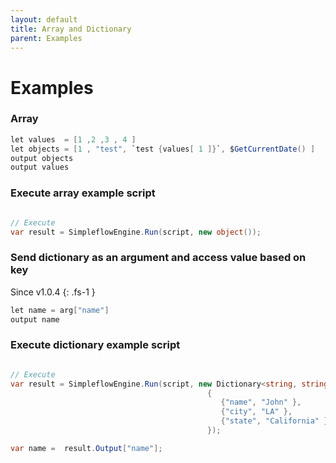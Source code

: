 ```yaml
---
layout: default
title: Array and Dictionary
parent: Examples
---
```


# Examples


### Array

```csharp
let values  = [1 ,2 ,3 , 4 ]
let objects = [1 , "test", `test {values[ 1 ]}`, $GetCurrentDate() ]
output objects
output values
```
### Execute array example script
```csharp

// Execute 
var result = SimpleflowEngine.Run(script, new object());
```

### Send dictionary as an argument and access value based on key
Since v1.0.4
{: .fs-1 }

```csharp
let name = arg["name"] 
output name
```
### Execute dictionary example script

```csharp

// Execute 
var result = SimpleflowEngine.Run(script, new Dictionary<string, string>
                                            {
                                               {"name", "John" },
                                               {"city", "LA" },
                                               {"state", "California" }
                                            });

var name =  result.Output["name"];
```

